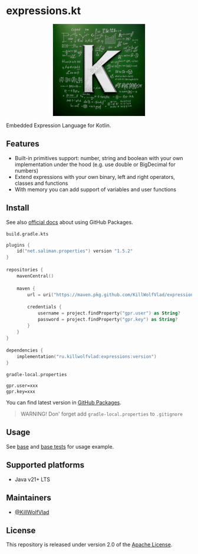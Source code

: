 # expressions.kt

<p align="center">
  <img src="./brand/logo.jpg" width="250"/>
  <br>
</p>

Embedded Expression Language for Kotlin.

## Features

- Built-in primitives support: number, string and boolean with your own implementation under the hood (e.g. use double or BigDecimal for numbers)
- Extend expressions with your own binary, left and right operators, classes and functions
- With memory you can add support of variables and user functions

## Install

See also [official docs](https://docs.github.com/en/packages/working-with-a-github-packages-registry/working-with-the-gradle-registry#using-a-published-package) about using GitHub Packages.

`build.gradle.kts`

```kotlin
plugins {
    id("net.saliman.properties") version "1.5.2"
}

repositories {
    mavenCentral()

    maven {
        url = uri("https://maven.pkg.github.com/KillWolfVlad/expressions.kt")

        credentials {
            username = project.findProperty("gpr.user") as String?
            password = project.findProperty("gpr.key") as String?
        }
    }
}

dependencies {
    implementation("ru.killwolfvlad:expressions:version")
}
```

`gradle-local.properties`

```properties
gpr.user=xxx
gpr.key=xxx
```

You can find latest version in [GitHub Packages](https://github.com/KillWolfVlad/expressions.kt/packages/2397397).

> WARNING! Don' forget add `gradle-local.properties` to `.gitignore`

## Usage

See [base](./src/main/kotlin/ru/killwolfvlad/expressions/base) and [base tests](./src/test/kotlin/ru/killwolfvlad/expressions/base) for usage example.

## Supported platforms

- Java v21+ LTS

## Maintainers

- [@KillWolfVlad](https://github.com/KillWolfVlad)

## License

This repository is released under version 2.0 of the
[Apache License](https://www.apache.org/licenses/LICENSE-2.0).
